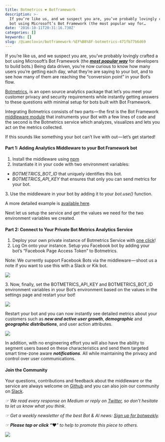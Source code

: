 ```yaml
---
title: Botmetrics ❤️ Botframework️
description: >-
  If you’re like us, and we suspect you are, you’ve probably lovingly crafted a
  bot using Microsoft’s Bot Framework (the most popular way for…
date: '2016-10-11T20:31:16.730Z'
categories: []
keywords: []
slug: /@iamclovin/botframework-%EF%B8%8F-botmetrics-471fb77b6d69
---
```


If you’re like us, and we suspect you are, you’ve probably lovingly crafted a bot using Microsoft’s Bot Framework (the [**_most_** **_popular way_**](http://venturebeat.com/2016/09/26/microsofts-bot-platform-is-more-popular-than-facebooks-among-developers/) for developers to build bots.) Being data driven, you’re now curious to know how many users you’re getting each day, what they’re are saying to your bot, and to see how many of them are reaching the “conversion point” in your Bot’s flow.

[Botmetrics](https://www.getbotmetrics.com), is an open source analytics package that let’s you meet your customer privacy and security requirements while instantly getting answers to these questions with minimal setup for bots built with Bot Framework.

Integrating Botmetrics consists of two parts — the first is the Bot Framework [middleware module](https://github.com/botmetrics/botmetrics-botframework-middleware) that instruments your Bot with a few lines of code and the second is the Botmetrics service which analyzes, visualizes and lets you act on the metrics collected.

If this sounds like something your bot can’t live with out — let’s get started!

#### **Part 1: Adding Analytics Middleware to your Bot Framework bot**

1.  Install the middleware using [npm](https://www.npmjs.com/package/botmetrics-botframework-middleware)
2.  Instantiate it in your code with two environment variables:

*   _BOTMETRICS\_BOT\_ID_ that uniquely identifies this bot.
*   _BOTMETRICS\_API\_KEY_ that ensures that only you can send metrics for your bot.

3\. Use the middleware in your bot by adding it to your _bot.use()_ function.

A more detailed example is [available here](https://github.com/botmetrics/botmetrics-botframework-middleware/blob/master/examples/example.js).

Next let us setup the service and get the values we need for the two environment variables we created.

#### **Part 2: Connect to Your Private Bot Metrics Analytics Service**

1.  Deploy your own private instance of Botmetrics Service with [one click](https://heroku.com/deploy?template=https://github.com/botmetrics/botmetrics)!
2.  Log On onto your instance. Setup you Facebook bot by adding your bot’s “Facebook Page Access Token” to Botmetrics.

Note: We currently support Facebook Bots via the middleware — shoot us a note if you want to use this with a Slack or Kik bot.

![](https://cdn-images-1.medium.com/max/800/1*0dUppFHL4NLm_mkd0JXUfQ.png)

3\. Now, finally, set the BOTMETRICS\_API\_KEY and BOTMETRICS\_BOT\_ID environment variables in your Bot’s environment based on the values in the settings page and restart your bot!

![](https://cdn-images-1.medium.com/max/800/1*D0LhM_DKrkzrPER5md2o_w.png)

Restart your bot and you can now instantly see detailed metrics about your customers such as **_new and active user growth_**, **_demographic_** and **_geographic distributions_**, and user action attributes.

![](https://cdn-images-1.medium.com/max/800/1*iH2F5iChE1TtGJxnUlUr3g.png)

In addition, with no engineering effort you will also have the ability to segment users based on these characteristics and send them targeted smart time-zone aware **_notifications_**. All while maintaining the privacy and control over user communications.

#### Join the Community

Your questions, contributions and feedback about the middleware or the service are always welcome on [Github](http://github.com/botmetrics/botmetrics-botframework-middleware) and you can also join our community on [Slack](https://slack.getbotmetrics.com).

_☞ We read every response on Medium or reply on_ [_Twitter_](https://www.twitter.com/getbotmetrics)_, so don’t hesitate to let us know what you think._

_☞ Get a weekly newsletter of the best Bot & AI news:_ [_Sign up for botweekly_](http://www.botweekly.com)_._

_☞_ **_Please tap or click “︎_**❤” _to help to promote this piece to others._

![](https://cdn-images-1.medium.com/max/800/1*ByA6P-IpAM0Yxqf8hkuZKA.gif)